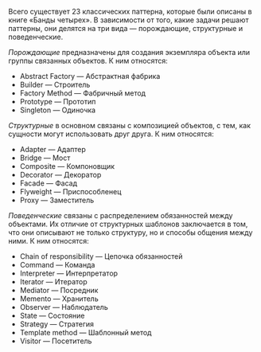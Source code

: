 Всего существует 23 классических паттерна, которые были описаны в книге «Банды четырех». В зависимости от того, какие задачи решают паттерны, они делятся на три вида — порождающие, структурные и поведенческие.

_Порождающие_ предназначены для создания экземпляра объекта или группы связанных объектов. К ним относятся:

-   Abstract Factory — Абстрактная фабрика
-   Builder — Строитель
-   Factory Method — Фабричный метод
-   Prototype — Прототип
-   Singleton — Одиночка

_Структурные_ в основном связаны с композицией объектов, с тем, как сущности могут использовать друг друга. К ним относятся:

-   Adapter — Адаптер
-   Bridge — Мост
-   Composite — Компоновщик
-   Decorator — Декоратор
-   Facade — Фасад
-   Flyweight — Приспособленец
-   Proxy — Заместитель

_Поведенческие_ связаны с распределением обязанностей между объектами. Их отличие от структурных шаблонов заключается в том, что они описывают не только структуру, но и способы общения между ними. К ним относятся:

-   Chain of responsibility — Цепочка обязанностей
-   Command — Команда
-   Interpreter — Интерпретатор
-   Iterator — Итератор
-   Mediator — Посредник
-   Memento — Хранитель
-   Observer — Наблюдатель
-   State — Состояние
-   Strategy — Стратегия
-   Template method — Шаблонный метод
-   Visitor — Посетитель
